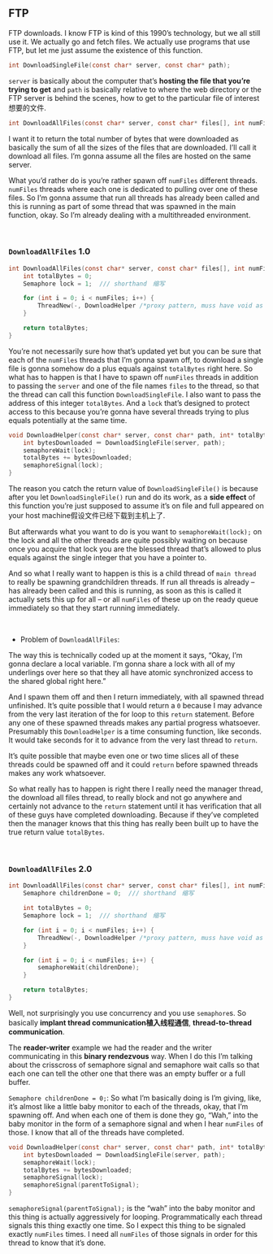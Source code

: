## FTP

FTP downloads. I know FTP is kind of this 1990’s technology, but we all still use it. We actually go and fetch files. We actually use programs that use FTP, but let me just assume the existence of this function.

```C
int DownloadSingleFile(const char* server, const char* path);
```

`server` is basically about the computer that’s
**hosting the file that you’re trying to get** and `path` is basically relative to where the web directory or the FTP server is behind the scenes, how to get to the particular file of interest想要的文件.

```C
int DownloadAllFiles(const char* server, const char* files[], int numFiles);
```
I want it to return the total number of bytes that were downloaded as basically the sum of all the
sizes of the files that are downloaded. I’ll call it download all files. I’m gonna assume all the files are hosted on the same server.

What you’d rather do is you’re rather spawn off `numFiles`
different threads. `numFiles` threads where each one is dedicated to pulling over one of these files. So I’m gonna assume that run all threads has already been called and this is running as part of some thread that was spawned in the main function, okay. So I’m already dealing with a multithreaded environment. 

<br>

### `DownloadAllFiles` 1.0

```C
int DownloadAllFiles(const char* server, const char* files[], int numFiles) {
    int totalBytes = 0;
    Semaphore lock = 1;  /// shorthand　缩写

    for (int i = 0; i < numFiles; i++) {
        ThreadNew(-, DownloadHelper /*proxy pattern, muss have void as return type*/, 4, server, files[i], &totalBytes, lock);
    }

    return totalBytes;
}
```

You’re not necessarily sure how that’s updated yet but you can be sure that each of the `numFiles` threads that I’m gonna spawn off, to download a single file is gonna somehow do a plus
equals against `totalBytes` right here. So what has to happen is that I have to spawn off `numFiles` threads in addition to passing the `server` and one of the file names `files` to the
thread, so that the thread can call this function `DownloadSingleFile`.
I also want to pass the address of this integer `totalBytes`.
And a `lock` that’s designed to protect access to this because you’re gonna have several threads trying to plus equals potentially at the same time.

```C
void DownloadHelper(const char* server, const char* path, int* totalBytes, Semaphore lock) {
    int bytesDownloaded ＝ DownloadSingleFile(server, path);
    semaphoreWait(lock);
    totalBytes += bytesDownloaded;
    semaphoreSignal(lock);
}
```

The reason you catch the return value of `DownloadSingleFile()` is because after you let `DownloadSingleFile()` run and do its work, as a **side effect** of this function you’re just supposed to assume it’s on file and full appeared on your host machine假设文件已经下载到主机上了.

But afterwards what you want to do is you want to `semaphoreWait(lock);` on the lock and all the other threads are quite possibly waiting on because once you acquire that lock you are the blessed thread that’s allowed to plus equals against the single integer that you have a pointer to.

And so what I really want to happen is this is a child thread of `main thread` to really be spawning grandchildren threads. If run all threads is already – has already been called and
this is running, as soon as this is called it actually sets this up for all – or all `numFiles` of these up
on the ready queue immediately so that they start running immediately.

<br>

- Problem of `DownloadAllFiles`:  

The way this is technically coded up at the moment it says, “Okay, I’m gonna declare a local variable. I’m gonna share a lock with all of my underlings over here so that they all have atomic synchronized access to the shared global right here.”

And I spawn them off and then I return immediately, with all spawned thread unfinished. It’s quite possible that I would
return a `0` because I may advance from the very last iteration of the for loop to this `return` statement. Before any one of these spawned threads makes any partial progress whatsoever. Presumably this `DownloadHelper` is a time consuming function, like seconds. It would take seconds for it to advance from the very last thread to `return`. 

It’s quite possible that maybe even one or two time slices all of these threads could be spawned off and it could `return` before spawned threads makes any work whatsoever.

So what really has to happen is right there I really need the manager thread, the download all files thread, to really block and not go anywhere and certainly not advance to the
`return` statement until it has verification that all of these guys have completed downloading. Because if they’ve completed then the manager knows that this thing has really been built up to have the true return value `totalBytes`. 



<br>

### `DownloadAllFiles` 2.0

```C
int DownloadAllFiles(const char* server, const char* files[], int numFiles) {
    Semaphore childrenDone = 0;  /// shorthand　缩写

    int totalBytes = 0;
    Semaphore lock = 1;  /// shorthand　缩写

    for (int i = 0; i < numFiles; i++) {
        ThreadNew(-, DownloadHelper /*proxy pattern, muss have void as return type*/, 5, server, files[i], &totalBytes, lock, childrenDone);
    }

    for (int i = 0; i < numFiles; i++) {
        semaphoreWait(childrenDone);
    }

    return totalBytes;
}
```

Well, not surprisingly you use concurrency and you use
`semaphore`s. So basically **implant thread communication植入线程通信**, **thread-to-thread communication**. 

The **reader-writer** example we had the reader and the writer
communicating in this **binary rendezvous** way. When I do this I’m talking about the crisscross of semaphore signal and semaphore wait calls so that each one can tell the other one that there was an empty buffer or a full buffer.

`Semaphore childrenDone = 0;`: So what I’m basically doing is I’m giving, like, it’s almost like a little baby monitor to each of the threads, okay, that I’m spawning off. And when each one of them is done they
go, “Wah,” into the baby monitor in the form of a semaphore signal and when I hear `numFiles` of those. I know that all of the threads have completed.

```C
void DownloadHelper(const char* server, const char* path, int* totalBytes, Semaphore lock, Semaphore parentToSignal) {
    int bytesDownloaded ＝ DownloadSingleFile(server, path);
    semaphoreWait(lock);
    totalBytes += bytesDownloaded;
    semaphoreSignal(lock);
    semaphoreSignal(parentToSignal);
}
```


`semaphoreSignal(parentToSignal);` is the “wah” into the baby monitor and this thing is actually aggressively for looping.
Programmatically each thread signals this thing exactly one time. So I expect this thing to be signaled exactly `numFiles` times. I need all `numFiles` of those signals in order for this thread to know that it’s done. 
